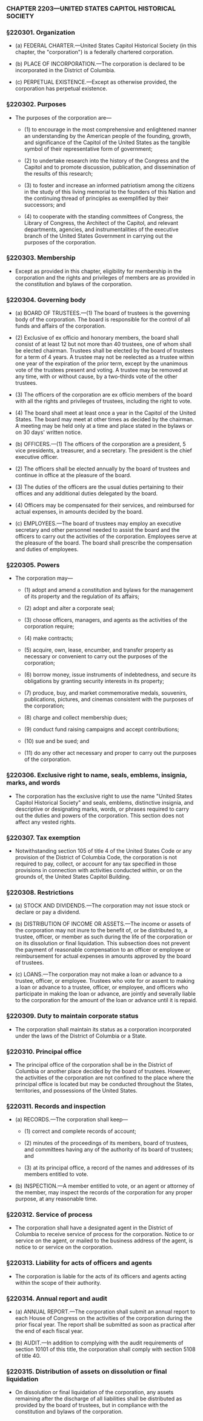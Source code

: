 ### **CHAPTER 2203—UNITED STATES CAPITOL HISTORICAL SOCIETY**

### §220301. Organization
* (a) FEDERAL CHARTER.—United States Capitol Historical Society (in this chapter, the "corporation") is a federally chartered corporation.

* (b) PLACE OF INCORPORATION.—The corporation is declared to be incorporated in the District of Columbia.

* (c) PERPETUAL EXISTENCE.—Except as otherwise provided, the corporation has perpetual existence.

### §220302. Purposes
* The purposes of the corporation are—

  * (1) to encourage in the most comprehensive and enlightened manner an understanding by the American people of the founding, growth, and significance of the Capitol of the United States as the tangible symbol of their representative form of government;

  * (2) to undertake research into the history of the Congress and the Capitol and to promote discussion, publication, and dissemination of the results of this research;

  * (3) to foster and increase an informed patriotism among the citizens in the study of this living memorial to the founders of this Nation and the continuing thread of principles as exemplified by their successors; and

  * (4) to cooperate with the standing committees of Congress, the Library of Congress, the Architect of the Capitol, and relevant departments, agencies, and instrumentalities of the executive branch of the United States Government in carrying out the purposes of the corporation.

### §220303. Membership
* Except as provided in this chapter, eligibility for membership in the corporation and the rights and privileges of members are as provided in the constitution and bylaws of the corporation.

### §220304. Governing body
* (a) BOARD OF TRUSTEES.—(1) The board of trustees is the governing body of the corporation. The board is responsible for the control of all funds and affairs of the corporation.

* (2) Exclusive of ex officio and honorary members, the board shall consist of at least 12 but not more than 40 trustees, one of whom shall be elected chairman. Trustees shall be elected by the board of trustees for a term of 4 years. A trustee may not be reelected as a trustee within one year of the expiration of the prior term, except by the unanimous vote of the trustees present and voting. A trustee may be removed at any time, with or without cause, by a two-thirds vote of the other trustees.

* (3) The officers of the corporation are ex officio members of the board with all the rights and privileges of trustees, including the right to vote.

* (4) The board shall meet at least once a year in the Capitol of the United States. The board may meet at other times as decided by the chairman. A meeting may be held only at a time and place stated in the bylaws or on 30 days' written notice.

* (b) OFFICERS.—(1) The officers of the corporation are a president, 5 vice presidents, a treasurer, and a secretary. The president is the chief executive officer.

* (2) The officers shall be elected annually by the board of trustees and continue in office at the pleasure of the board.

* (3) The duties of the officers are the usual duties pertaining to their offices and any additional duties delegated by the board.

* (4) Officers may be compensated for their services, and reimbursed for actual expenses, in amounts decided by the board.

* (c) EMPLOYEES.—The board of trustees may employ an executive secretary and other personnel needed to assist the board and the officers to carry out the activities of the corporation. Employees serve at the pleasure of the board. The board shall prescribe the compensation and duties of employees.

### §220305. Powers
* The corporation may—

  * (1) adopt and amend a constitution and bylaws for the management of its property and the regulation of its affairs;

  * (2) adopt and alter a corporate seal;

  * (3) choose officers, managers, and agents as the activities of the corporation require;

  * (4) make contracts;

  * (5) acquire, own, lease, encumber, and transfer property as necessary or convenient to carry out the purposes of the corporation;

  * (6) borrow money, issue instruments of indebtedness, and secure its obligations by granting security interests in its property;

  * (7) produce, buy, and market commemorative medals, souvenirs, publications, pictures, and cinemas consistent with the purposes of the corporation;

  * (8) charge and collect membership dues;

  * (9) conduct fund raising campaigns and accept contributions;

  * (10) sue and be sued; and

  * (11) do any other act necessary and proper to carry out the purposes of the corporation.

### §220306. Exclusive right to name, seals, emblems, insignia, marks, and words
* The corporation has the exclusive right to use the name "United States Capitol Historical Society" and seals, emblems, distinctive insignia, and descriptive or designating marks, words, or phrases required to carry out the duties and powers of the corporation. This section does not affect any vested rights.

### §220307. Tax exemption
* Notwithstanding section 105 of title 4 of the United States Code or any provision of the District of Columbia Code, the corporation is not required to pay, collect, or account for any tax specified in those provisions in connection with activities conducted within, or on the grounds of, the United States Capitol Building.

### §220308. Restrictions
* (a) STOCK AND DIVIDENDS.—The corporation may not issue stock or declare or pay a dividend.

* (b) DISTRIBUTION OF INCOME OR ASSETS.—The income or assets of the corporation may not inure to the benefit of, or be distributed to, a trustee, officer, or member as such during the life of the corporation or on its dissolution or final liquidation. This subsection does not prevent the payment of reasonable compensation to an officer or employee or reimbursement for actual expenses in amounts approved by the board of trustees.

* (c) LOANS.—The corporation may not make a loan or advance to a trustee, officer, or employee. Trustees who vote for or assent to making a loan or advance to a trustee, officer, or employee, and officers who participate in making the loan or advance, are jointly and severally liable to the corporation for the amount of the loan or advance until it is repaid.

### §220309. Duty to maintain corporate status
* The corporation shall maintain its status as a corporation incorporated under the laws of the District of Columbia or a State.

### §220310. Principal office
* The principal office of the corporation shall be in the District of Columbia or another place decided by the board of trustees. However, the activities of the corporation are not confined to the place where the principal office is located but may be conducted throughout the States, territories, and possessions of the United States.

### §220311. Records and inspection
* (a) RECORDS.—The corporation shall keep—

  * (1) correct and complete records of account;

  * (2) minutes of the proceedings of its members, board of trustees, and committees having any of the authority of its board of trustees; and

  * (3) at its principal office, a record of the names and addresses of its members entitled to vote.


* (b) INSPECTION.—A member entitled to vote, or an agent or attorney of the member, may inspect the records of the corporation for any proper purpose, at any reasonable time.

### §220312. Service of process
* The corporation shall have a designated agent in the District of Columbia to receive service of process for the corporation. Notice to or service on the agent, or mailed to the business address of the agent, is notice to or service on the corporation.

### §220313. Liability for acts of officers and agents
* The corporation is liable for the acts of its officers and agents acting within the scope of their authority.

### §220314. Annual report and audit
* (a) ANNUAL REPORT.—The corporation shall submit an annual report to each House of Congress on the activities of the corporation during the prior fiscal year. The report shall be submitted as soon as practical after the end of each fiscal year.

* (b) AUDIT.—In addition to complying with the audit requirements of section 10101 of this title, the corporation shall comply with section 5108 of title 40.

### §220315. Distribution of assets on dissolution or final liquidation
* On dissolution or final liquidation of the corporation, any assets remaining after the discharge of all liabilities shall be distributed as provided by the board of trustees, but in compliance with the constitution and bylaws of the corporation.